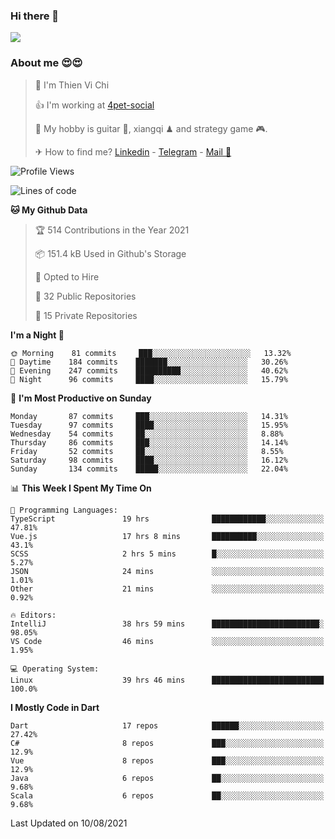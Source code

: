 ### Hi there 👋
![](https://media1.tenor.com/images/9aa4aee77151757a310fcdb4b8fd2a0a/tenor.gif?itemid=12671405)

### About me 😍😍

> 🙎 I'm Thien Vi Chi
> 
> 👍 I'm working at [4pet-social](https://github.com/4pet-social)
>
> 🥞 My hobby is guitar 🎸, xiangqi ♟ and strategy game 🎮.
> 
> ✈ How to find me? [Linkedin](https://www.linkedin.com/in/tvc12/) - [Telegram](https://t.me/yeutham212) - [Mail 📧](mailto:meomeocf98@gmail.com)
> 

<!--START_SECTION:waka-->
![Profile Views](http://img.shields.io/badge/Profile%20Views-0-blue)

![Lines of code](https://img.shields.io/badge/From%20Hello%20World%20I%27ve%20Written-745135%20lines%20of%20code-blue)

**🐱 My Github Data** 

> 🏆 514 Contributions in the Year 2021
 > 
> 📦 151.4 kB Used in Github's Storage 
 > 
> 💼 Opted to Hire
 > 
> 📜 32 Public Repositories 
 > 
> 🔑 15 Private Repositories  
 > 
**I'm a Night 🦉** 

```text
🌞 Morning    81 commits     ███░░░░░░░░░░░░░░░░░░░░░░   13.32% 
🌆 Daytime    184 commits    ███████░░░░░░░░░░░░░░░░░░   30.26% 
🌃 Evening    247 commits    ██████████░░░░░░░░░░░░░░░   40.62% 
🌙 Night      96 commits     ████░░░░░░░░░░░░░░░░░░░░░   15.79%

```
📅 **I'm Most Productive on Sunday** 

```text
Monday       87 commits     ███░░░░░░░░░░░░░░░░░░░░░░   14.31% 
Tuesday      97 commits     ████░░░░░░░░░░░░░░░░░░░░░   15.95% 
Wednesday    54 commits     ██░░░░░░░░░░░░░░░░░░░░░░░   8.88% 
Thursday     86 commits     ███░░░░░░░░░░░░░░░░░░░░░░   14.14% 
Friday       52 commits     ██░░░░░░░░░░░░░░░░░░░░░░░   8.55% 
Saturday     98 commits     ████░░░░░░░░░░░░░░░░░░░░░   16.12% 
Sunday       134 commits    █████░░░░░░░░░░░░░░░░░░░░   22.04%

```


📊 **This Week I Spent My Time On** 

```text
💬 Programming Languages: 
TypeScript               19 hrs              ████████████░░░░░░░░░░░░░   47.81% 
Vue.js                   17 hrs 8 mins       ██████████░░░░░░░░░░░░░░░   43.1% 
SCSS                     2 hrs 5 mins        █░░░░░░░░░░░░░░░░░░░░░░░░   5.27% 
JSON                     24 mins             ░░░░░░░░░░░░░░░░░░░░░░░░░   1.01% 
Other                    21 mins             ░░░░░░░░░░░░░░░░░░░░░░░░░   0.92%

🔥 Editors: 
IntelliJ                 38 hrs 59 mins      ████████████████████████░   98.05% 
VS Code                  46 mins             ░░░░░░░░░░░░░░░░░░░░░░░░░   1.95%

💻 Operating System: 
Linux                    39 hrs 46 mins      █████████████████████████   100.0%

```

**I Mostly Code in Dart** 

```text
Dart                     17 repos            ██████░░░░░░░░░░░░░░░░░░░   27.42% 
C#                       8 repos             ███░░░░░░░░░░░░░░░░░░░░░░   12.9% 
Vue                      8 repos             ███░░░░░░░░░░░░░░░░░░░░░░   12.9% 
Java                     6 repos             ██░░░░░░░░░░░░░░░░░░░░░░░   9.68% 
Scala                    6 repos             ██░░░░░░░░░░░░░░░░░░░░░░░   9.68%

```



 Last Updated on 10/08/2021
<!--END_SECTION:waka-->